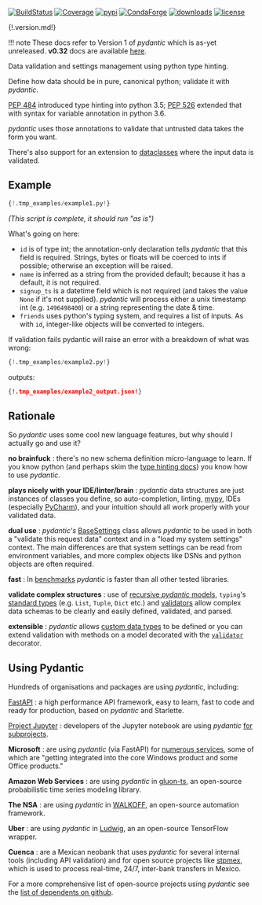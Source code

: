 [![BuildStatus](https://travis-ci.org/samuelcolvin/pydantic.svg?branch=master)](https://travis-ci.org/samuelcolvin/pydantic)
[![Coverage](https://codecov.io/gh/samuelcolvin/pydantic/branch/master/graph/badge.svg)](https://codecov.io/gh/samuelcolvin/pydantic)
[![pypi](https://img.shields.io/pypi/v/pydantic.svg)](https://pypi.python.org/pypi/pydantic)
[![CondaForge](https://img.shields.io/conda/v/conda-forge/pydantic.svg)](https://anaconda.org/conda-forge/pydantic)
[![downloads](https://img.shields.io/pypi/dm/pydantic.svg)](https://pypistats.org/packages/pydantic)
[![license](https://img.shields.io/github/license/samuelcolvin/pydantic.svg)](https://github.com/samuelcolvin/pydantic/blob/master/LICENSE)

{!.version.md!}

!!! note
    These docs refer to Version 1 of *pydantic* which is as-yet unreleased. **v0.32** docs are available
    [here](https://5d584fcca7c9b70007d1c997--pydantic-docs.netlify.com).

Data validation and settings management using python type hinting.

Define how data should be in pure, canonical python; validate it with *pydantic*.

[PEP 484](https://www.python.org/dev/peps/pep-0484/) introduced type hinting into python 3.5;
[PEP 526](https://www.python.org/dev/peps/pep-0526/) extended that with syntax for variable annotation in python 3.6.

*pydantic* uses those annotations to validate that untrusted data takes the form you want.

There's also support for an extension to [dataclasses](usage/dataclasses.md) where the input data is validated.

## Example

```py
{!.tmp_examples/example1.py!}
```
_(This script is complete, it should run "as is")_

What's going on here:

* `id` is of type int; the annotation-only declaration tells *pydantic* that this field is required. Strings,
  bytes or floats will be coerced to ints if possible; otherwise an exception will be raised.
* `name` is inferred as a string from the provided default; because it has a default, it is not required.
* `signup_ts` is a datetime field which is not required (and takes the value ``None`` if it's not supplied).
  *pydantic* will process either a unix timestamp int (e.g. `1496498400`) or a string representing the date & time.
* `friends` uses python's typing system, and requires a list of inputs. As with `id`, integer-like objects
  will be converted to integers.

If validation fails pydantic will raise an error with a breakdown of what was wrong:

```py
{!.tmp_examples/example2.py!}
```
outputs:
```json
{!.tmp_examples/example2_output.json!}
```

## Rationale


So *pydantic* uses some cool new language features, but why should I actually go and use it?

**no brainfuck**
: there's no new schema definition micro-language to learn. If you know python (and perhaps skim the
  [type hinting docs](https://docs.python.org/3/library/typing.html)) you know how to use *pydantic*.

**plays nicely with your IDE/linter/brain**
: *pydantic* data structures are just instances of classes you define, so auto-completion, linting,
  [mypy](usage/mypy.md), IDEs (especially [PyCharm](pycharm_plugin.md)), and your intuition should 
  all work properly with your validated data.

**dual use**
: *pydantic's* [BaseSettings](usage/settings.md) class allows *pydantic* to be used in both a "validate this request
  data" context and in a "load my system settings" context. The main differences are that system settings can
  be read from environment variables, and more complex objects like DSNs and python objects are often required.

**fast**
: In [benchmarks](benchmarks.md) *pydantic* is faster than all other tested libraries.

**validate complex structures**
: use of [recursive *pydantic* models](usage/models.md#recursive-models), `typing`'s 
  [standard types](usage/types.md#standard-library-types) (e.g. `List`, `Tuple`, `Dict` etc.) and 
  [validators](usage/validators.md) allow
  complex data schemas to be clearly and easily defined, validated, and parsed.

**extensible**
: *pydantic* allows [custom data types](usage/types.md#custom-data-types) to be defined or you can extend validation 
  with methods on a model decorated with the [`validator`](usage/validators.md) decorator.


## Using Pydantic

Hundreds of organisations and packages are using *pydantic*, including:

[FastAPI](https://fastapi.tiangolo.com/)
: a high performance API framework, easy to learn,
  fast to code and ready for production, based on *pydantic* and Starlette.

[Project Jupyter](https://jupyter.org/)
: developers of the Jupyter notebook are using *pydantic* 
  [for subprojects](https://github.com/samuelcolvin/pydantic/issues/773).

**Microsoft**
: are using *pydantic* (via FastAPI) for 
  [numerous services](https://github.com/tiangolo/fastapi/pull/26#issuecomment-463768795), some of which are 
  "getting integrated into the core Windows product and some Office products."

**Amazon Web Services**
: are using *pydantic* in [gluon-ts](https://github.com/awslabs/gluon-ts), an open-source probabilistic time series
  modeling library.

**The NSA**
: are using *pydantic* in [WALKOFF](https://github.com/nsacyber/WALKOFF), an open-source automation framework.

**Uber**
: are using *pydantic* in [Ludwig](https://github.com/uber/ludwig), an an open-source TensorFlow wrapper.

**Cuenca**
: are a Mexican neobank that uses *pydantic* for several internal
  tools (including API validation) and for open source projects like
  [stpmex](https://github.com/cuenca-mx/stpmex-python), which is used to process real-time, 24/7, inter-bank
  transfers in Mexico.

For a more comprehensive list of open-source projects using *pydantic* see the 
[list of dependents on github](https://github.com/samuelcolvin/pydantic/network/dependents).

<script>
{!redirects.js!}
</script>
